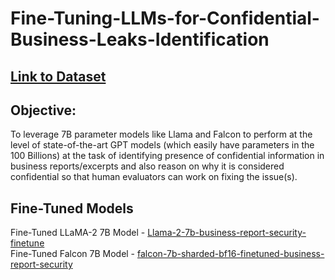 # Fine-Tuning-LLMs-for-Confidential-Business-Leaks-Identification


## <a href = 'https://huggingface.co/datasets/Rohit-D/synthetic-confidential-information-injected-business-excerpts'> Link to Dataset</a>

## Objective:
To leverage 7B parameter models like Llama and Falcon to perform at the level of state-of-the-art GPT models (which easily have parameters in the 100 Billions) at the task of identifying presence of confidential information in business reports/excerpts and also reason on why it is considered confidential so that human evaluators can work on fixing the issue(s).


## Fine-Tuned Models
   Fine-Tuned LLaMA-2 7B Model - <a href='https://huggingface.co/Rohit-D/Llama-2-7b-business-report-security-finetune'>Llama-2-7b-business-report-security-finetune</a>\
   Fine-Tuned Falcon 7B Model - <a href='https://huggingface.co/Rohit-D/falcon-7b-sharded-bf16-finetuned-business-report-security'>
falcon-7b-sharded-bf16-finetuned-business-report-security</a>
